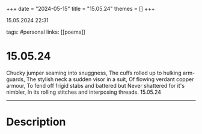 +++
date = "2024-05-15"
title = "15.05.24"
themes = []
+++

15.05.2024 22:31

tags: #personal
links: [[poems]]

# 15.05.24

Chucky jumper seaming into snuggness,
The cuffs rolled up to hulking arm-guards,
The stylish neck a sudden visor in a suit,
Of flowing verdant copper armour,
To fend off frigid stabs and battered but
Never shattered for it's nimbler,
In its rolling stitches and interposing threads.
15.05.24

---

# Description

